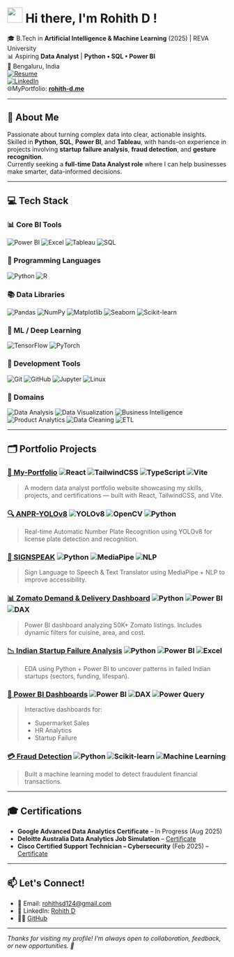 

# <img src="https://media.giphy.com/media/hvRJCLFzcasrR4ia7z/giphy.gif" width="35">  Hi there, I'm Rohith D !


🎓 B.Tech in **Artificial Intelligence & Machine Learning** (2025) | REVA University   
📊 Aspiring **Data Analyst** |  **Python • SQL • Power BI**  
📍 Bengaluru, India  
[![Resume](https://img.shields.io/badge/Resume-View-blue?style=flat&logo=google-drive&logoColor=white)](https://drive.google.com/file/d/1UaPZJgIkibq1w4u5oRPEKiqbnZLFZyT6/view?usp=drive_link)  
[![LinkedIn](https://img.shields.io/badge/LinkedIn-0A66C2?style=flat&logo=linkedin&logoColor=white)](https://linkedin.com/in/rohith124)  
🌐MyPortfolio:  **[rohith-d.me](https://rohith-d.me/)**



---


## 🚀 About Me  
Passionate about turning complex data into clear, actionable insights.  
Skilled in **Python**, **SQL**, **Power BI**, and **Tableau**, with hands-on experience in projects involving **startup failure analysis**, **fraud detection**, and **gesture recognition**.  
Currently seeking a **full-time Data Analyst role** where I can help businesses make smarter, data-informed decisions.




---

## 💻 Tech Stack

### 📊 Core BI Tools
![Power BI](https://img.shields.io/badge/Power_BI-F2C811?style=for-the-badge&logo=powerbi&logoColor=black)
![Excel](https://img.shields.io/badge/Excel-217346?style=for-the-badge&logo=microsoft-excel&logoColor=white)
![Tableau](https://img.shields.io/badge/Tableau-E97627?style=for-the-badge&logo=tableau&logoColor=white)
![SQL](https://img.shields.io/badge/SQL-003B57?style=for-the-badge&logo=mysql&logoColor=white)

### 🐍 Programming Languages
![Python](https://img.shields.io/badge/Python-3670A0?style=for-the-badge&logo=python&logoColor=ffdd54)
![R](https://img.shields.io/badge/R-276DC3?style=for-the-badge&logo=r&logoColor=white)

### 📚 Data Libraries
![Pandas](https://img.shields.io/badge/Pandas-150458?style=for-the-badge&logo=pandas&logoColor=white)
![NumPy](https://img.shields.io/badge/NumPy-013243?style=for-the-badge&logo=numpy&logoColor=white)
![Matplotlib](https://img.shields.io/badge/Matplotlib-11557C?style=for-the-badge&logo=matplotlib&logoColor=white)
![Seaborn](https://img.shields.io/badge/Seaborn-2D3F73?style=for-the-badge)
![Scikit-learn](https://img.shields.io/badge/Scikit--Learn-F7931E?style=for-the-badge&logo=scikit-learn&logoColor=white)

### 🤖 ML / Deep Learning
![TensorFlow](https://img.shields.io/badge/TensorFlow-FF6F00?style=for-the-badge&logo=tensorflow&logoColor=white)
![PyTorch](https://img.shields.io/badge/PyTorch-EE4C2C?style=for-the-badge&logo=PyTorch&logoColor=white)

### 🧰 Development Tools
![Git](https://img.shields.io/badge/Git-F05033?style=for-the-badge&logo=git&logoColor=white)
![GitHub](https://img.shields.io/badge/GitHub-121011?style=for-the-badge&logo=github&logoColor=white)
![Jupyter](https://img.shields.io/badge/Jupyter-F37626?style=for-the-badge&logo=jupyter&logoColor=white)
![Linux](https://img.shields.io/badge/Linux-FCC624?style=for-the-badge&logo=linux&logoColor=black)

### 🧠 Domains
![Data Analysis](https://img.shields.io/badge/Data%20Analysis-blue?style=for-the-badge)
![Data Visualization](https://img.shields.io/badge/Data%20Visualization-orange?style=for-the-badge)
![Business Intelligence](https://img.shields.io/badge/Business%20Intelligence-teal?style=for-the-badge)
![Product Analytics](https://img.shields.io/badge/Product%20Analytics-purple?style=for-the-badge)
![Data Cleaning](https://img.shields.io/badge/Data%20Cleaning-brown?style=for-the-badge)
![ETL](https://img.shields.io/badge/ETL-black?style=for-the-badge)


---

## 🗂️ Portfolio Projects

### [🚀 My-Portfolio](https://github.com/rds-124/My-Portfolio) ![React](https://img.shields.io/badge/React-20232A.svg?&logo=react&logoColor=61DAFB) ![TailwindCSS](https://img.shields.io/badge/TailwindCSS-06B6D4.svg?&logo=tailwindcss&logoColor=white) ![TypeScript](https://img.shields.io/badge/TypeScript-3178C6.svg?&logo=typescript&logoColor=white) ![Vite](https://img.shields.io/badge/Vite-646CFF.svg?&logo=vite&logoColor=FFD62E)

>A modern data analyst portfolio website showcasing my skills, projects, and certifications — built with React, TailwindCSS, and Vite.


### [🔍 ANPR-YOLOv8](https://github.com/rds-124/ANPR-YOLOv8) ![YOLOv8](https://img.shields.io/badge/YOLOv8-343434.svg?&logo=github&logoColor=white) ![OpenCV](https://img.shields.io/badge/OpenCV-5C3EE8.svg?&logo=opencv&logoColor=white) ![Python](https://img.shields.io/badge/Python-3776AB.svg?&logo=python&logoColor=white) 
> Real-time Automatic Number Plate Recognition using YOLOv8 for license plate detection and recognition.

### [🧠 SIGNSPEAK](https://github.com/rds-124/SIGNSPEAK) ![Python](https://img.shields.io/badge/Python-3776AB.svg?&logo=python&logoColor=white) ![MediaPipe](https://img.shields.io/badge/MediaPipe-FF6F00.svg?&style=flat&logoColor=white) ![NLP](https://img.shields.io/badge/NLP-800080.svg?&style=flat&logoColor=white)

> Sign Language to Speech & Text Translator using MediaPipe + NLP to improve accessibility.

### [📊 Zomato Demand & Delivery Dashboard](https://github.com/rds-124/PowerBI-Dashboards)  ![Python](https://img.shields.io/badge/Python-3776AB.svg?&logo=python&logoColor=white) ![Power BI](https://img.shields.io/badge/Power_BI-F2C811.svg?&logo=powerbi&logoColor=black) ![DAX](https://img.shields.io/badge/DAX-005B9F.svg?&style=flat&logoColor=white)

> Power BI dashboard analyzing 50K+ Zomato listings. Includes dynamic filters for cuisine, area, and cost.

### [📉 Indian Startup Failure Analysis](https://github.com/rds-124/Indian-Startup-Failure-Analysis) ![Python](https://img.shields.io/badge/Python-3776AB.svg?&logo=python&logoColor=white) ![Power BI](https://img.shields.io/badge/Power_BI-F2C811.svg?&logo=powerbi&logoColor=black) ![Excel](https://img.shields.io/badge/Excel-217346.svg?&logo=microsoft-excel&logoColor=white)

> EDA using Python + Power BI to uncover patterns in failed Indian startups (sectors, funding, lifespan).

### [💼 Power BI Dashboards](https://github.com/rds-124/PowerBI-Dashboards) ![Power BI](https://img.shields.io/badge/Power_BI-F2C811.svg?&logo=powerbi&logoColor=black) ![DAX](https://img.shields.io/badge/DAX-005B9F.svg?&style=flat&logoColor=white) ![Power Query](https://img.shields.io/badge/Power_Query-742774.svg?&style=flat&logoColor=white)
  
> Interactive dashboards for:  
> - Supermarket Sales  
> - HR Analytics  
> - Startup Failure


### [💳 Fraud Detection](https://github.com/rds-124/Fraud-Detection) ![Python](https://img.shields.io/badge/Python-3776AB.svg?&logo=python&logoColor=white) ![Scikit-learn](https://img.shields.io/badge/Scikit--Learn-F7931E.svg?&logo=scikit-learn&logoColor=white) ![Machine Learning](https://img.shields.io/badge/Machine%20Learning-006400.svg?&style=flat&logoColor=white)

> Built a machine learning model to detect fraudulent financial transactions.

---

## 🎓 Certifications
- **Google Advanced Data Analytics Certificate** – In Progress (Aug 2025)  
- **Deloitte Australia Data Analytics Job Simulation** – [Certificate](https://drive.google.com/file/d/1uBhehAgjZ5OdgHyaEpaZHTwKO1yyGHY9/view)  
- **Cisco Certified Support Technician – Cybersecurity** (Feb 2025) – [Certificate](https://drive.google.com/file/d/1wc76dMfS1MWv-O8MJyiwgdvIAPFk__5d/view)

---

## 📫 Let's Connect!
- 📧 Email: rohithsd124@gmail.com  
- 💼 LinkedIn: [Rohith D](https://linkedin.com/in/rohith124)  
- 🧑‍💻 [GitHub](https://github.com/rds-124)

---

*Thanks for visiting my profile! I'm always open to collaboration, feedback, or new opportunities. 🚀*


